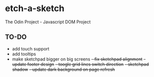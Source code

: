 # etch-a-sketch
The Odin Project - Javascript DOM Project

## TO-DO

- add touch support
- add tooltips
- make sketchpad bigger on big screens
~~- fix sketchpad alignment~~
~~- update footer design~~
~~- toogle grid lines switch direction~~
~~- sketchpad shadow~~
~~- update dark background on page refresh~~